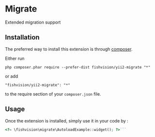 Migrate
=======
Extended migration support

Installation
------------

The preferred way to install this extension is through [composer](http://getcomposer.org/download/).

Either run

```
php composer.phar require --prefer-dist fishvision/yii2-migrate "*"
```

or add

```
"fishvision/yii2-migrate": "*"
```

to the require section of your `composer.json` file.


Usage
-----

Once the extension is installed, simply use it in your code by  :

```php
<?= \fishvision\migrate\AutoloadExample::widget(); ?>```